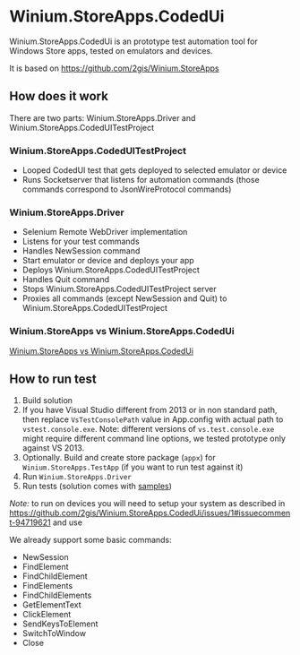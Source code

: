 # Winium.StoreApps.CodedUi

Winium.StoreApps.CodedUi is an prototype test automation tool for Windows Store apps, tested on emulators and devices.

It is based on https://github.com/2gis/Winium.StoreApps

## How does it work

There are two parts: Winium.StoreApps.Driver and Winium.StoreApps.CodedUITestProject

### Winium.StoreApps.CodedUITestProject
- Looped CodedUI test that gets deployed to selected emulator or device
- Runs Socketserver that listens for automation commands (those commands correspond to JsonWireProtocol commands)

### Winium.StoreApps.Driver
- Selenium Remote WebDriver implementation
- Listens for your test commands
- Handles NewSession command
 - Start emulator or device and deploys your app
 - Deploys Winium.StoreApps.CodedUITestProject
-  Handles Quit command
 - Stops Winium.StoreApps.CodedUITestProject server
- Proxies all commands (except NewSession and Quit) to Winium.StoreApps.CodedUITestProject

### Winium.StoreApps vs Winium.StoreApps.CodedUi
[Winium.StoreApps vs Winium.StoreApps.CodedUi](https://github.com/2gis/Winium/wiki/Winium.StoreApps-vs-Winium.StoreApps.CodedUi)

## How to run test

1. Build solution
2. If you have Visual Studio different from 2013 or in non standard path, then replace `VsTestConsolePath` value in App.config with actual path to `vstest.console.exe`. Note: different versions of `vs.test.console.exe` might require different command line options, we tested prototype only against VS 2013.
3. Optionally. Build and create store package (`appx`) for `Winium.StoreApps.TestApp` (if you want to run test against it)
4. Run `Winium.StoreApps.Driver`
5. Run tests (solution comes with [samples](TestExamples/test_sample.py))
 
*Note:* to run on devices you will need to setup your system as described in https://github.com/2gis/Winium.StoreApps.CodedUi/issues/1#issuecomment-94719621 and use 

We already support some basic commands:
- NewSession
- FindElement
- FindChildElement
- FindElements
- FindChildElements
- GetElementText
- ClickElement
- SendKeysToElement
- SwitchToWindow
- Close
